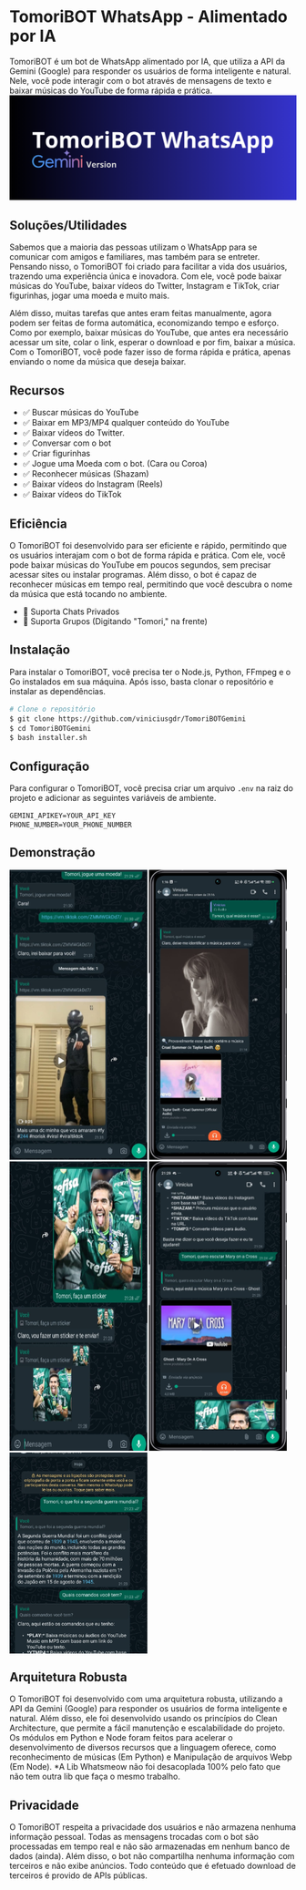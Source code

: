 # TomoriBOT WhatsApp - Alimentado por IA
TomoriBOT é um bot de WhatsApp alimentado por IA, que utiliza a API da Gemini (Google) para responder os usuários de forma inteligente e natural. Nele, você pode interagir com o bot através de mensagens de texto e baixar músicas do YouTube de forma rápida e prática.
<img src="/public/image-banner.png" alt="Banner"/>

## Soluções/Utilidades
Sabemos que a maioria das pessoas utilizam o WhatsApp para se comunicar com amigos e familiares, mas também para se entreter. Pensando nisso, o TomoriBOT foi criado para facilitar a vida dos usuários, trazendo uma experiência única e inovadora. Com ele, você pode baixar músicas do YouTube, baixar vídeos do Twitter, Instagram e TikTok, criar figurinhas, jogar uma moeda e muito mais.

Além disso, muitas tarefas que antes eram feitas manualmente, agora podem ser feitas de forma automática, economizando tempo e esforço. Como por exemplo, baixar músicas do YouTube, que antes era necessário acessar um site, colar o link, esperar o download e por fim, baixar a música. Com o TomoriBOT, você pode fazer isso de forma rápida e prática, apenas enviando o nome da música que deseja baixar.

## Recursos
- ✅ Buscar músicas do YouTube
- ✅ Baixar em MP3/MP4 qualquer conteúdo do YouTube
- ✅ Baixar vídeos do Twitter.
- ✅ Conversar com o bot
- ✅ Criar figurinhas
- ✅ Jogue uma Moeda com o bot. (Cara ou Coroa)
- ✅ Reconhecer músicas (Shazam)
- ✅ Baixar vídeos do Instagram (Reels)
- ✅ Baixar vídeos do TikTok

## Eficiência	
O TomoriBOT foi desenvolvido para ser eficiente e rápido, permitindo que os usuários interajam com o bot de forma rápida e prática. Com ele, você pode baixar músicas do YouTube em poucos segundos, sem precisar acessar sites ou instalar programas. Além disso, o bot é capaz de reconhecer músicas em tempo real, permitindo que você descubra o nome da música que está tocando no ambiente.

- 🚀 Suporta Chats Privados
- 🚀 Suporta Grupos (Digitando "Tomori," na frente)

## Instalação
Para instalar o TomoriBOT, você precisa ter o Node.js, Python, FFmpeg e o Go instalados em sua máquina. Após isso, basta clonar o repositório e instalar as dependências.

```bash
# Clone o repositório
$ git clone https://github.com/viniciusgdr/TomoriBOTGemini
$ cd TomoriBOTGemini
$ bash installer.sh
```

## Configuração
Para configurar o TomoriBOT, você precisa criar um arquivo `.env` na raiz do projeto e adicionar as seguintes variáveis de ambiente.

```env
GEMINI_APIKEY=YOUR_API_KEY
PHONE_NUMBER=YOUR_PHONE_NUMBER
```
## Demonstração
<div style="display: flex; flex-wrap: wrap;gap: 3px">
  <img src="/public/img1.jpeg" alt="Demo" width="48%" />
  <img src="/public/img5.jpeg" alt="Demo" width="48%" />
  <img src="/public/img4.jpeg" alt="Demo" width="48%" />
  <img src="/public/img3.jpeg" alt="Demo" width="48%" />
  <img src="/public/img2.jpeg" alt="Demo" width="48%" />
</div>

## Arquitetura Robusta
O TomoriBOT foi desenvolvido com uma arquitetura robusta, utilizando a API da Gemini (Google) para responder os usuários de forma inteligente e natural. Além disso, ele foi desenvolvido usando os princípios do Clean Architecture, que permite a fácil manutenção e escalabilidade do projeto.
Os módulos em Python e Node foram feitos para acelerar o desenvolvimento de diversos recursos que a linguagem oferece, como reconhecimento de músicas (Em Python) e Manipulação de arquivos Webp (Em Node).
*A Lib Whatsmeow não foi desacoplada 100% pelo fato que não tem outra lib que faça o mesmo trabalho.

## Privacidade
O TomoriBOT respeita a privacidade dos usuários e não armazena nenhuma informação pessoal. Todas as mensagens trocadas com o bot são processadas em tempo real e não são armazenadas em nenhum banco de dados (ainda). Além disso, o bot não compartilha nenhuma informação com terceiros e não exibe anúncios. Todo conteúdo que é efetuado download de terceiros é provido de APIs públicas.
